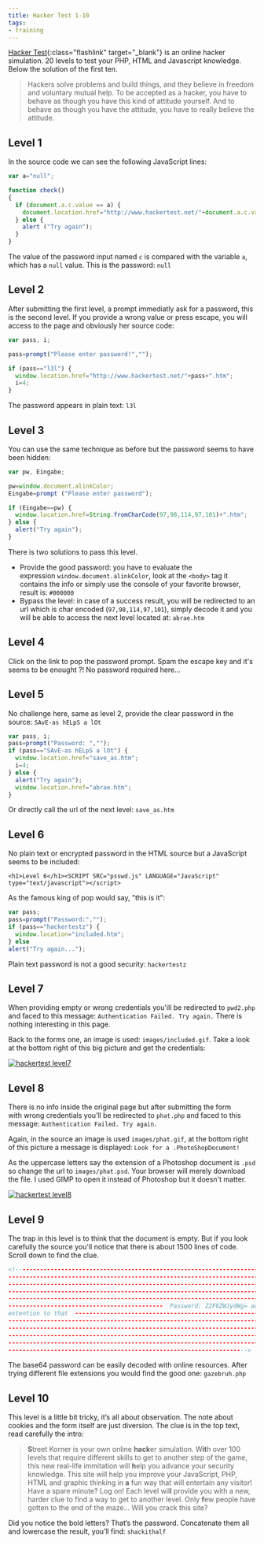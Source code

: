 ```yaml
---
title: Hacker Test 1-10
tags:
- training
---
```

[Hacker Test](http://www.hackertest.net/ "Hacker Test"){:class="flashlink" target="_blank"} is an online hacker simulation.
20 levels to test your PHP, HTML and Javascript knowledge.
Below the solution of the first ten.

> Hackers solve problems and build things, and they believe in freedom and voluntary mutual help. 
To be accepted as a hacker, you have to behave as though you have this kind of attitude yourself. 
And to behave as though you have the attitude, you have to really believe the attitude.

## Level 1

In the source code we can see the following JavaScript lines:

```javascript
var a="null";

function check()
{
  if (document.a.c.value == a) {
    document.location.href="http://www.hackertest.net/"+document.a.c.value+".htm";
  } else {
    alert ("Try again");
  }
}
```

The value of the password input named `c` is compared with the variable `a`, which has a `null` value. This is the password: `null`

<!--more-->

## Level 2

After submitting the first level, a prompt immediatly ask for a password, this is the second level. 
If you provide a wrong value or press escape, you will access to the page and obviously her source code:

```javascript
var pass, i;

pass=prompt("Please enter password!","");

if (pass=="l3l") {
  window.location.href="http://www.hackertest.net/"+pass+".htm";
  i=4;
}
```

The password appears in plain text: `l3l`

## Level 3

You can use the same technique as before but the password seems to have been hidden:

```javascript
var pw, Eingabe;

pw=window.document.alinkColor;
Eingabe=prompt ("Please enter password");

if (Eingabe==pw) {
  window.location.href=String.fromCharCode(97,98,114,97,101)+".htm";
} else {
  alert("Try again");
}
```

There is two solutions to pass this level.

- Provide the good password: you have to evaluate the expression `window.document.alinkColor`, 
look at the `<body>` tag it contains the info or simply use the console of your favorite browser, result is: `#000000`
- Bypass the level: in case of a success result, you will be redirected to an url which is char encoded (`97,98,114,97,101`), 
simply decode it and you will be able to access the next level located at: `abrae.htm`

## Level 4

Click on the link to pop the password prompt. Spam the escape key and it's seems to be enought ?! No password required here...

## Level 5

No challenge here, same as level 2, provide the clear password in the source: `SAvE-as hELpS a lOt`

```javascript
var pass, i;
pass=prompt("Password: ","");
if (pass=="SAvE-as hELpS a lOt") {
  window.location.href="save_as.htm";
  i=4;
} else {
  alert("Try again");
  window.location.href="abrae.htm";
}
```

Or directly call the url of the next level: `save_as.htm`

## Level 6

No plain text or encrypted password in the HTML source but a JavaScript seems to be included:

`<h1>Level 6</h1><SCRIPT SRC="psswd.js" LANGUAGE="JavaScript" type="text/javascript"></script>`

As the famous king of pop would say, "this is it":

```javascript
var pass;
pass=prompt("Password:","");
if (pass=="hackertestz") {
  window.location="included.htm";
} else
alert("Try again...");
```

Plain text password is not a good security: `hackertestz`

## Level 7

When providing empty or wrong credentials you'ill be redirected to `pwd2.php` and faced to this message: `Authentication Failed. Try again.`
There is nothing interesting in this page.

Back to the forms one, an image is used: `images/included.gif`. 
Take a look at the bottom right of this big picture and get the credentials:

[![hackertest level7](/images/hackertest-level7.png)](/images/hackertest-level7.png)

## Level 8

There is no info inside the original page but after submitting the form with wrong credentials you’ll be redirected to `phat.php` and faced to this message: `Authentication Failed. Try again.`

Again, in the source an image is used `images/phat.gif`, at the bottom right of this picture a message is displayed: `Look for a .PhotoShopDocument!`

As the uppercase letters say the extension of a Photoshop document is `.psd` so change the url to `images/phat.psd`. Your browser will merely download the file. I used GIMP to open it instead of Photoshop but it doesn't matter.

[![hackertest level8](/images/hackertest-level8.png)](/images/hackertest-level8.png)

## Level 9

The trap in this level is to think that the document is empty. 
But if you look carefully the source you'll notice that there is about 1500 lines of code.
Scroll down to find the clue.

```html
<!-------------------------------------------------------------------------------------
---------------------------------------------------------------------------------------
---------------------------------------------------------------------------------------
---------------------------------------------------------------------------------------
---------------------------------------------------------------------------------------
--------------------------------------------  Password: Z2F6ZWJydWg= add a page 
extention to that  --------------------------------------------------------------------
---------------------------------------------------------------------------------------
---------------------------------------------------------------------------------------
---------------------------------------------------------------------------------------
---------------------------------------------------------------------------------------
-------------------------------------------------------------------->
```

The base64 password can be easily decoded with online resources. 
After trying different file extensions you would find the good one: `gazebruh.php`

## Level 10

This level is  a little bit tricky, it’s all about observation. 
The note about cookies and the form itself are just diversion. 
The clue is in the top text, read carefully the intro:

> **S**treet Korner is your own online **hack**er simulation. 
W**it**h over 100 levels that require different skills to get to another step of the game, this new real-life immitation will **h**elp you advance your security knowledge. 
This site will help you improve your JavaScript, PHP, HTML and graphic thinking in **a** fun way that will entertain any visitor! 
Have a spare minute? Log on! Each level wil**l** provide you with a new, harder clue to find a way to get to another level. 
Only **f**ew people have gotten to the end of the maze... Will you crack this site?

Did you notice the bold letters? That’s the password. 
Concatenate them all and lowercase the result, you’ll find: `shackithalf`
